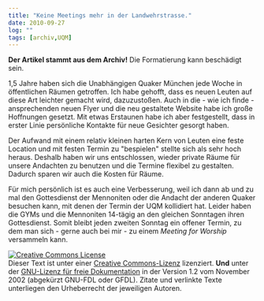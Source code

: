 ```yaml
---
title: "Keine Meetings mehr in der Landwehrstrasse."
date: 2010-09-27
log: ""
tags: [archiv,UQM]
---
```

**Der Artikel stammt aus dem Archiv!** Die Formatierung kann beschädigt sein.

1,5 Jahre haben sich die Unabhängigen Quaker München jede Woche
in öffentlichen Räumen getroffen. Ich habe gehofft, dass es neuen Leuten
auf diese Art leichter gemacht wird, dazuzustoßen. Auch in die - wie ich
finde - ansprechenden neuen Flyer und die neu gestaltete Website habe
ich große Hoffnungen gesetzt. Mit etwas Erstaunen habe ich aber festgestellt, dass in erster Linie persönliche Kontakte für neue Gesichter gesorgt haben.
<!--break-->
Der Aufwand mit einem relativ kleinen harten Kern von Leuten eine feste Location und mit festen Termin zu "bespielen" stellte sich als sehr hoch heraus. Deshalb haben wir uns entschlossen, wieder private Räume für unsere Andachten zu benutzen und die Termine flexibel zu gestalten. Dadurch sparen wir auch die Kosten für Räume.

Für mich persönlich ist es auch eine Verbesserung, weil ich dann ab und zu mal den Gottesdienst der Mennoniten oder die Andacht der anderen Quaker besuchen kann, mit denen der Termin der UQM kollidiert hat. Leider haben die GYMs und die Mennoniten 14-tägig an den gleichen Sonntagen ihren Gottesdienst. Somit bleibt jeden zweiten Sonntag ein offener Termin, zu dem man sich - gerne auch bei mir - zu einem <i>Meeting for Worship</i> versammeln kann.


<a href="http://creativecommons.org/licenses/by-sa/3.0/de/" rel="license"><img src="http://i.creativecommons.org/l/by-sa/3.0/de/88x31.png" style="border-width: 0pt;" alt="Creative Commons License" /></a><br />
Dieser <span rel="dc:type" href="http://purl.org/dc/dcmitype/Text" xmlns:dc="http://purl.org/dc/elements/1.1/">Text</span> ist unter einer <a href="http://creativecommons.org/licenses/by-sa/3.0/de/" rel="license">Creative Commons-Lizenz</a> lizenziert. **Und** unter der <a href="http://de.wikipedia.org/wiki/GFDL">GNU-Lizenz f&uuml;r freie Dokumentation</a> in der Version 1.2 vom November 2002 (abgek&uuml;rzt GNU-FDL oder GFDL). Zitate und verlinkte Texte unterliegen den Urheberrecht der jeweiligen Autoren.

